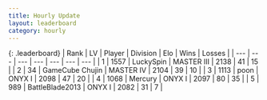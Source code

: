 ```yaml
---
title: Hourly Update
layout: leaderboard
category: hourly
---
```


{: .leaderboard}
| Rank | LV | Player | Division | Elo | Wins | Losses |
| --- | --- | --- | --- | --- | --- | --- |
| <span data-change="0">1</span> | 1557 | <span title="ID: 498412">LuckySpin</span> | MASTER III | <span data-change="-2">2138</span> | <span data-change="2">41</span> | <span data-change="1">15</span> |
| <span data-change="0">2</span> | 34 | <span title="ID: 754306">GameCube Chujin</span> | MASTER IV | <span data-change="0">2104</span> | <span data-change="0">39</span> | <span data-change="0">10</span> |
| <span data-change="1">3</span> | 1113 | <span title="ID: 540690">poon</span> | ONYX I | <span data-change="0">2098</span> | <span data-change="0">47</span> | <span data-change="0">20</span> |
| <span data-change="1">4</span> | 1068 | <span title="ID: 692745">Mercury</span> | ONYX I | <span data-change="0">2097</span> | <span data-change="0">80</span> | <span data-change="0">35</span> |
| <span data-change="-2">5</span> | 989 | <span title="ID: 12051">BattleBlade2013</span> | ONYX I | <span data-change="-16">2082</span> | <span data-change="0">31</span> | <span data-change="1">7</span> |